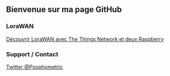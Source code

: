 ## Bienvenue sur ma page GitHub

### LoraWAN

[Découvrir LoraWAN avec The Things Network et deux Raspberry](https://psophometric.github.io/decouvrir-ttn-lorawan/index.md)



### Support / Contact

 [Twitter @Psophometric](https://twitter.com/psophometric)
